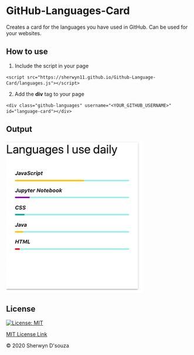 # GitHub-Languages-Card

Creates a card for the languages you have used in GitHub. Can be used for your websites.


## How to use

1. Include the script in your page
```
<script src="https://sherwyn11.github.io/Github-Language-Card/languages.js"></script>
```

2. Add the <b>div</b> tag to your page
```
<div class="github-languages" username="<YOUR_GITHUB_USERNAME>" id="language-card"></div>
```


## Output

![](assets/img.png)

## License

[![License: MIT](https://img.shields.io/badge/License-MIT-yellow.svg)](https://opensource.org/licenses/MIT)

[MIT License Link](https://github.com/sherwyn11/GitHub-Language-Card/blob/master/LICENSE)

&copy; 2020 Sherwyn D'souza
